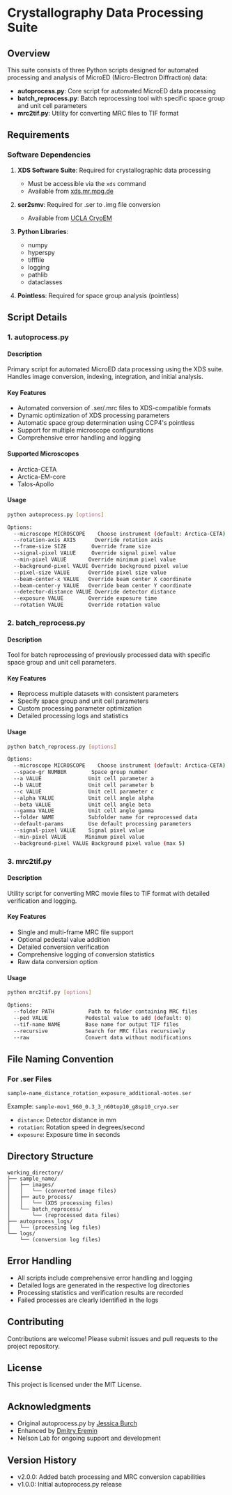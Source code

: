 # Crystallography Data Processing Suite

## Overview
This suite consists of three Python scripts designed for automated processing and analysis of MicroED (Micro-Electron Diffraction) data:
- **autoprocess.py**: Core script for automated MicroED data processing
- **batch_reprocess.py**: Batch reprocessing tool with specific space group and unit cell parameters
- **mrc2tif.py**: Utility for converting MRC files to TIF format

## Requirements

### Software Dependencies
1. **XDS Software Suite**: Required for crystallographic data processing
   - Must be accessible via the `xds` command
   - Available from [xds.mr.mpg.de](https://xds.mr.mpg.de/)

2. **ser2smv**: Required for .ser to .img file conversion
   - Available from [UCLA CryoEM](https://cryoem.ucla.edu/downloads/snapshots)

3. **Python Libraries**:
   - numpy
   - hyperspy
   - tifffile
   - logging
   - pathlib
   - dataclasses

4. **Pointless**: Required for space group analysis (pointless)

## Script Details

### 1. autoprocess.py

#### Description
Primary script for automated MicroED data processing using the XDS suite. Handles image conversion, indexing, integration, and initial analysis.

#### Key Features
- Automated conversion of .ser/.mrc files to XDS-compatible formats
- Dynamic optimization of XDS processing parameters
- Automatic space group determination using CCP4's pointless
- Support for multiple microscope configurations
- Comprehensive error handling and logging

#### Supported Microscopes
- Arctica-CETA
- Arctica-EM-core
- Talos-Apollo

#### Usage
```bash
python autoprocess.py [options]

Options:
  --microscope MICROSCOPE    Choose instrument (default: Arctica-CETA)
  --rotation-axis AXIS      Override rotation axis
  --frame-size SIZE        Override frame size
  --signal-pixel VALUE     Override signal pixel value
  --min-pixel VALUE       Override minimum pixel value
  --background-pixel VALUE Override background pixel value
  --pixel-size VALUE      Override pixel size value
  --beam-center-x VALUE   Override beam center X coordinate
  --beam-center-y VALUE   Override beam center Y coordinate
  --detector-distance VALUE Override detector distance
  --exposure VALUE        Override exposure time
  --rotation VALUE        Override rotation value
```

### 2. batch_reprocess.py

#### Description
Tool for batch reprocessing of previously processed data with specific space group and unit cell parameters.

#### Key Features
- Reprocess multiple datasets with consistent parameters
- Specify space group and unit cell parameters
- Custom processing parameter optimization
- Detailed processing logs and statistics

#### Usage
```bash
python batch_reprocess.py [options]

Options:
  --microscope MICROSCOPE    Choose instrument (default: Arctica-CETA)
  --space-gr NUMBER        Space group number
  --a VALUE               Unit cell parameter a
  --b VALUE               Unit cell parameter b
  --c VALUE               Unit cell parameter c
  --alpha VALUE           Unit cell angle alpha
  --beta VALUE            Unit cell angle beta
  --gamma VALUE           Unit cell angle gamma
  --folder NAME           Subfolder name for reprocessed data
  --default-params        Use default processing parameters
  --signal-pixel VALUE    Signal pixel value
  --min-pixel VALUE      Minimum pixel value
  --background-pixel VALUE Background pixel value (max 5)
```

### 3. mrc2tif.py

#### Description
Utility script for converting MRC movie files to TIF format with detailed verification and logging.

#### Key Features
- Single and multi-frame MRC file support
- Optional pedestal value addition
- Detailed conversion verification
- Comprehensive logging of conversion statistics
- Raw data conversion option

#### Usage
```bash
python mrc2tif.py [options]

Options:
  --folder PATH           Path to folder containing MRC files
  --ped VALUE            Pedestal value to add (default: 0)
  --tif-name NAME        Base name for output TIF files
  --recursive            Search for MRC files recursively
  --raw                  Convert data without modifications
```

## File Naming Convention
### For .ser Files
```
sample-name_distance_rotation_exposure_additional-notes.ser
```
Example: `sample-mov1_960_0.3_3_n60top10_g8sp10_cryo.ser`
- `distance`: Detector distance in mm
- `rotation`: Rotation speed in degrees/second
- `exposure`: Exposure time in seconds

## Directory Structure
```
working_directory/
├── sample_name/
│   ├── images/
│   │   └── (converted image files)
│   ├── auto_process/
│   │   └── (XDS processing files)
│   └── batch_reprocess/
│       └── (reprocessed data files)
├── autoprocess_logs/
│   └── (processing log files)
└── logs/
    └── (conversion log files)
```

## Error Handling
- All scripts include comprehensive error handling and logging
- Detailed logs are generated in the respective log directories
- Processing statistics and verification results are recorded
- Failed processes are clearly identified in the logs

## Contributing
Contributions are welcome! Please submit issues and pull requests to the project repository.

## License
This project is licensed under the MIT License.

## Acknowledgments
- Original autoprocess.py by [Jessica Burch](https://github.com/jess-burch)
- Enhanced by [Dmitry Eremin](https://github.com/mit-eremin)
- Nelson Lab for ongoing support and development

## Version History
- v2.0.0: Added batch processing and MRC conversion capabilities
- v1.0.0: Initial autoprocess.py release
